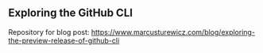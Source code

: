 ## Exploring the GitHub CLI

Repository for blog post: https://www.marcusturewicz.com/blog/exploring-the-preview-release-of-github-cli
